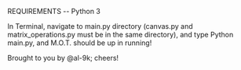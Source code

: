 REQUIREMENTS -- Python 3

In Terminal, navigate to main.py directory (canvas.py and matrix_operations.py must be in the same directory), and type Python main.py, and M.O.T. should be up in running!

Brought to you by @al-9k; cheers!
